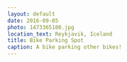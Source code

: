 ```yaml
---
layout: default
date: 2016-09-05
photo: 1473365100.jpg
location_text: Reykjavik, Iceland
title: Bike Parking Spot
caption: A bike parking other bikes!
---
```

